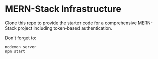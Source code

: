 # MERN-Stack Infrastructure

Clone this repo to provide the starter code for a comprehensive MERN-Stack project including token-based authentication.

Don't forget to:

    nodemon server
    npm start

